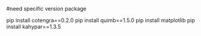 #need specific version package

pip install cotengra==0.2.0
pip install quimb==1.5.0
pip install matplotlib
pip install kahypar==1.3.5

